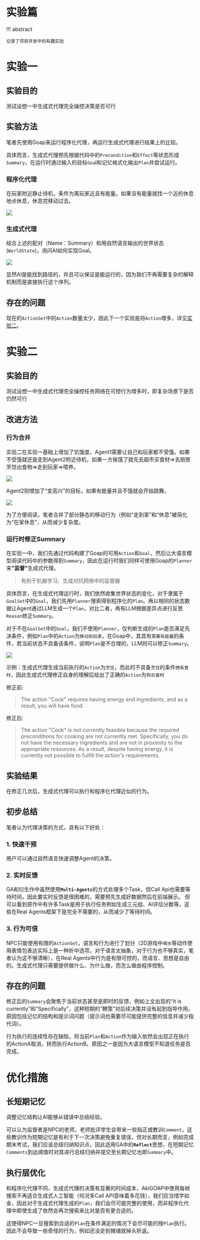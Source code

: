 # 实验篇

!!! abstract

    记录了项目开发中的有趣实验

# 实验一

## 实验目的
测试设想一中生成式代理完全操控决策是否可行

## 实验方法
笔者先使用Goap来运行程序化代理，再运行生成式代理进行结果上的比较。

具体而言，生成式代理预先根据代码中的`Precondition`和`Effect`等状态形成`Summary`，在运行时通过输入的目标`Goa`l和记忆格式化输出`Plan`并尝试运行。

### 程序化代理
在玩家附近静止待机，条件为离玩家近且有能量。如果没有能量就找一个近的休息地点休息，休息完移动过去。

![](../../assets/images/2024-02-28/Test1-0.png)

### 生成式代理

结合上述的配对（Name：Summary）和用自然语言输出的世界状态(`WorldState`)，询问AI如何实现Goal。

![](../../assets/images/2024-02-28/Test1-1.png)

显然AI是能找到路径的，并且可以保证是能运行的，因为我们不再需要复杂的解释机制而是直接执行这个序列。

## 存在的问题
现在的`ActionSet`中的`Action`数量太少，因此下一个实验是将`Action`增多，详见[实验二](#实验二)。

# 实验二
## 实验目的
测试设想一中生成式代理完全操控任务网络在可控行为增多时，即复杂场景下是否仍然可行

## 改进方法

### 行为合并
实验二在实验一基础上增加了饥饿度，Agent1需要让自己和玩家都不受饿。如果不受饿就还是走到Agent2附近待机，如果一方挨饿了就先去超市买食材=>去厨房烹饪出食物=>走到玩家=>喂养。

![](../../assets/images/2024-02-28/Test2-0.png)

Agent2则增加了“变高兴”的目标，如果有能量并且不饿就会开始跳舞。

![](../../assets/images/2024-02-28/Test2-1.png)

为了方便阅读，笔者合并了部分静态的移动行为（例如“走到家”和“休息”被简化为“在家休息”，从而减少复杂度。

### 运行时修正Summary

在实验一中，我们先通过代码构建了Goap的可用`Action`和`Goal`，然后让大语言模型阅读代码中的参数得到`Summary`，因此在运行时我们同样可使用Goap的`Planner`来<b>"监督"</b>生成式代理。

>有别于机器学习、生成对抗网络中的监督器

具体而言，在生成式代理运行时，我们依然收集世界状态的变化，对于隶属于`GoalSet`中的`Goal`，我们先用`Planner`搜索得到程序化的`Plan`。再以相同的状态数据让Agent通过LLM生成一个`Plan`，对比二者，再有LLM根据差异点进行反思`Reason`修正`Summary`。

对于不在`GoalSet`中的`Goal`，我们不使用`Planner`，仅判断生成的`Plan`是否满足先决条件，例如`Plan`中的`Action`为`移动到玩家`，在Goap中，其具有`需要有能量`的条件，若当前状态不具备该条件，说明`Plan`是不合理的，LLM则可以修正`Summary`。

![](../../assets/images/2024-02-28/Test2-2.png)

示例：生成式代理生成当前执行的`Action`为`烹饪`，而此时不具备`烹饪`的条件`拥有食材`，因此生成式代理修正自身的理解后给出了正确的`Action`为`购买食材`

修正前:

>The action "Cook" requires having energy and ingredients, and as a result, you will have food.

修正后:

>The action "Cook" is not currently feasible because the required preconditions for cooking are not currently met. Specifically, you do not have the necessary ingredients and are not in proximity to the appropriate resources. As a result, despite having energy, it is currently not possible to fulfill the action's requirements.


## 实验结果

在修正几次后，生成式代理可以执行和程序化代理近似的行为。

## 初步总结

笔者认为代理决策的方式，具有以下好处：
### 1. 快速干预

用户可以通过自然语言快速调整Agent的决策。

### 2. 实时反馈

GA和衍生作中虽然使用<b>`Multi-Agents`</b>的方式处理多个Task，但Call Api也需要等待时间，因此要实时反馈是很困难的，需要预先生成好数据然后在前端展示。
但可以看到原作中有许多Task是用于执行任务例如生成三元组、AI评估分数等，这些在Real Agents框架下是完全不需要的，从而减少了等待时间。

### 3. 行为可信

NPC只能使用有限的`ActionSet`，语言和行为进行了划分（2D游戏中`喝水`等动作使用表情包表达实际上是一种折中选项，对于语言太抽象，对于行为也不够真实，笔者认为这不够清晰），在Real Agents中行为是有限可控的，而语言、思想是自由的。生成式代理只需要提供做什么、为什么做，而怎么做由程序控制。

## 存在的问题
修正后的`Summary`会聚焦于当前状态甚至是即时的反馈，例如上文出现的“it is currently”和“Specifically”，这种短期的“鞭策”对后续决策并没有起到指导作用。原因包括记忆的结构和提示词问题（提示词也需要尽可能提供完整的信息并减少指代词）。

行为执行的连续性存在缺陷，将当前`Plan`和`Action`作为输入依然会出现正在执行的ActionA取消，转而执行ActionB。原因之一是因为大语言模型不知道任务是否完成。

# 优化措施


## 长短期记忆
调整记忆结构让AI能够从错误中总结经验。

可以认为监督者是NPC的老师，老师批评学生会带来一些指正或教训`Comment`，这些教训作为短期记忆是有利于下一次决策避免重复错误，但对长期而言，例如完成期末考试，我们应该总结归纳知识点，因此适用GA中的<b>`Reflect`</b>思想，在短期记忆`Comments`到达阈值时对其进行总结归纳并提交至长期记忆也即`Summary`中。


## 执行层优化

和程序化代理不同，生成式代理的决策有显著的时间成本，AkiGOAP中使用每帧搜索不再适合生成式人工智能（何况多Call API意味着多花钱），我们应当惜字如金，因此对于生成式代理生成的`Plan`，我们会尽可能完整的使用，而非程序化代理中即使生成了依然会再次搜索来比对是否有更合适的。

这使得NPC一旦搜索到合适的`Plan`在条件满足的情况下会尽可能的按`Plan`执行。因此不会导致一些奇怪的行为，例如还没走到摊铺就掉头折返。

